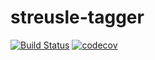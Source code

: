 # streusle-tagger

[![Build Status](https://travis-ci.com/nelson-liu/streusle-tagger.svg?branch=master)](https://travis-ci.com/nelson-liu/streusle-tagger)
[![codecov](https://codecov.io/gh/nelson-liu/streusle-tagger/branch/master/graph/badge.svg)](https://codecov.io/gh/nelson-liu/streusle-tagger)
